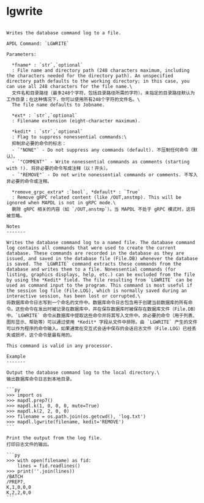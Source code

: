 # lgwrite

````{py:method} Mapdl.lgwrite(fname='', ext='', kedit='', remove_grpc_extra=True, **kwargs)

Writes the database command log to a file.

APDL Command: `LGWRITE`

Parameters:

  *fname* : `str`,`optional`
  : File name and directory path (248 characters maximum, including the characters needed for the directory path). An unspecified directory path defaults to the working directory; in this case, you can use all 248 characters for the file name.\
  文件名和目录路径（最多248个字符，包括目录路径所需的字符）。未指定的目录路径默认为工作目录；在这种情况下，你可以使用所有248个字符的文件名。\
  The file name defaults to Jobname.

  *ext* : `str`,`optional`
  : Filename extension (eight-character maximum).

  *kedit* : `str`,`optional`
  : Flag to suppress nonessential commands:\
  抑制非必要的命令的标志：
  - `"NONE"` - Do not suppress any commands (default). 不压制任何命令（默认）。
  - `"COMMENT"` - Write nonessential commands as comments (starting with !). 将非必要的命令写成注释（以！开头）。
  - `"REMOVE"` - Do not write nonessential commands or comments. 不写入非必要的命令或注释。

  *remove_grpc_extra* :`bool`, *default* : `True`
  : Remove gRPC related content (like /OUT,anstmp). This will be ignored when MAPDL is not in gRPC mode.\
  删除 gRPC 相关的内容（如 `/OUT,anstmp`）。当 MAPDL 不处于 gRPC 模式时，这将被忽略。

Notes
-------

Writes the database command log to a named file. The database command log contains all commands that were used to create the current database. These commands are recorded in the database as they are issued, and saved in the database file (File.DB) whenever the database is saved. The `LGWRITE` command extracts these commands from the database and writes them to a file. Nonessential commands (for listing, graphics displays, help, etc.) can be excluded from the file by using the *Kedit* field. The file resulting from `LGWRITE` can be used as command input to the program. This command is most useful if the session log file (File.LOG), which is normally saved during an interactive session, has been lost or corrupted.\
将数据库命令日志写到一个命名的文件中。数据库命令日志包含用于创建当前数据库的所有命令。这些命令在发出时被记录在数据库中，并在保存数据库时被保存在数据库文件（File.DB）中。`LGWRITE` 命令从数据库中提取这些命令并将其写入文件中。非必要的命令（用于列表、图形显示、帮助等）可以通过使用 *Kedit* 字段从文件中排除。由 `LGWRITE` 产生的文件可以作为程序的命令输入。如果通常在交互式会话中保存的会话日志文件（File.LOG）已经丢失或损坏，这个命令是最有用的。

This command is valid in any processor.

Example
-------

Output the database command log to the local directory.\
输出数据库命令日志到本地目录。

```py
>>> import os
>>> mapdl.prep7()
>>> mapdl.k(1, 0, 0, 0, mute=True)
>>> mapdl.k(2, 2, 0, 0)
>>> filename = os.path.join(os.getcwd(), 'log.txt')
>>> mapdl.lgwrite(filename, kedit='REMOVE')
```

Print the output from the log file.
打印日志文件的输出。

```py
>>> with open(filename) as fid:
    lines = fid.readlines()
>>> print(''.join(lines))
/BATCH
/PREP7,
K,1,0,0,0
K,2,2,0,0
```

````